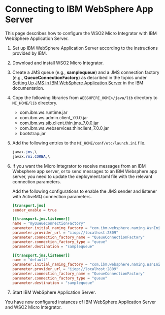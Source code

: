 # Connecting to IBM WebSphere App Server

This page describes how to configure the WSO2 Micro Integrator with IBM WebSphere Application Server.

1. Set up IBM WebSphere Application Server according to the instructions provided by IBM.
2. Download and install WSO2 Micro Integrator.
3. Create a JMS queue (e.g., **samplequeue**) and a JMS connection factory (e.g., **QueueConnectionFactory**) as described in the topics under [Setting Up JMS in IBM WebSphere Application Server](http://pic.dhe.ibm.com/infocenter/iisinfsv/v8r5/index.jsp?topic=%2Fcom.ibm.swg.im.iis.infoservdir.user.doc%2Ftopics%2Ft_isd_user_creating_jms_que_cx_fact.html) in the IBM documentation.
4. Copy the following libraries from `WEBSHPERE_HOME>/java/lib` directory to `MI_HOME/lib` directory.

    -   com.ibm.ws.runtime.jar
    -   com.ibm.ws.admin.client_7.0.0.jar
    -   com.ibm.ws.sib.client.thin.jms_7.0.0.jar
    -   com.ibm.ws.webservices.thinclient_7.0.0.jar
    -   bootstrap.jar

5. Add the following entries to the `MI_HOME/conf/etc/launch.ini` file.

    ```java
    javax.jms,\
    javax.rmi.CORBA,\
    ```
6. If you want the Micro Integrator to receive messages from an IBM Websphere app server, or to send messages to an IBM Websphere app server, you need to update the deployment.toml file with the relevant connection parameters.

   Add the following configurations to enable the JMS sender and listener with ActiveMQ connection parameters.
    ```toml
    [transport.jms]
    sender_enable = true

    [[transport.jms.listener]]
    name = "myQueueConnectionFactory"
    parameter.initial_naming_factory = "com.ibm.websphere.naming.WsnInitialContextFactory"
    parameter.provider_url = "iiop://localhost:2809"
    parameter.connection_factory_name = "QueueConnectionFactory"
    parameter.connection_factory_type = "queue"
    parameter.destination = "samplequeue"

    [[transport.jms.listener]]
    name = "default"
    parameter.initial_naming_factory = "com.ibm.websphere.naming.WsnInitialContextFactory"
    parameter.provider_url = "iiop://localhost:2809"
    parameter.connection_factory_name = "QueueConnectionFactory"
    parameter.connection_factory_type = "queue"
    parameter.destination = "samplequeue"
    ```
  
7. Start IBM WebSphere Application Server.

You have now configured instances of IBM WebSphere Application Server and WSO2 Micro Integrator.
